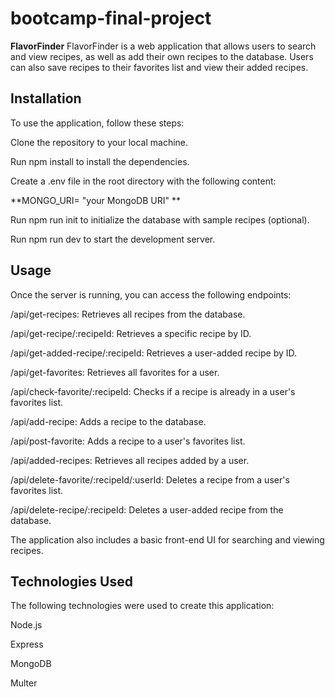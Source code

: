 # bootcamp-final-project

**FlavorFinder**
FlavorFinder is a web application that allows users to search and view recipes, as well as add their own recipes to the database. Users can also save recipes to their favorites list and view their added recipes.

## Installation
To use the application, follow these steps:

Clone the repository to your local machine.

Run npm install to install the dependencies.

Create a .env file in the root directory with the following content:

**MONGO_URI= "your MongoDB URI" **
  
Run npm run init to initialize the database with sample recipes (optional).
  
Run npm run dev to start the development server.

## Usage
Once the server is running, you can access the following endpoints:

/api/get-recipes: Retrieves all recipes from the database.
  
/api/get-recipe/:recipeId: Retrieves a specific recipe by ID.
  
/api/get-added-recipe/:recipeId: Retrieves a user-added recipe by ID.
  
/api/get-favorites: Retrieves all favorites for a user.
  
/api/check-favorite/:recipeId: Checks if a recipe is already in a user's favorites list.
  
/api/add-recipe: Adds a recipe to the database.
  
/api/post-favorite: Adds a recipe to a user's favorites list.
  
/api/added-recipes: Retrieves all recipes added by a user.
  
/api/delete-favorite/:recipeId/:userId: Deletes a recipe from a user's favorites list.
  
/api/delete-recipe/:recipeId: Deletes a user-added recipe from the database.
  
The application also includes a basic front-end UI for searching and viewing recipes.

## Technologies Used
The following technologies were used to create this application:

Node.js
  
Express
  
MongoDB
  
Multer
